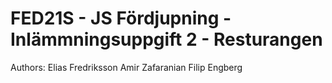 # FED21S - JS Fördjupning - Inlämmningsuppgift 2 - Resturangen

Authors:
Elias Fredriksson
Amir Zafaranian
Filip Engberg
